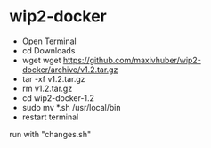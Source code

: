 # wip2-docker
 
- Open Terminal 
- cd Downloads
- wget wget https://github.com/maxivhuber/wip2-docker/archive/v1.2.tar.gz
- tar -xf v1.2.tar.gz
- rm v1.2.tar.gz
- cd wip2-docker-1.2
- sudo mv *.sh /usr/local/bin
- restart terminal

run with "changes.sh"